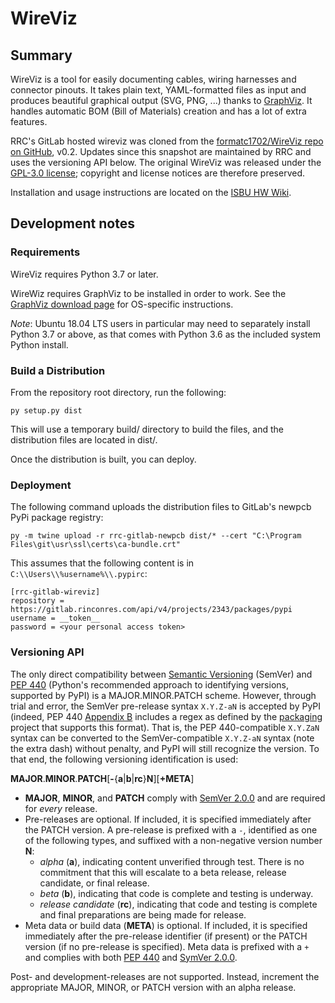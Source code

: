 # WireViz

## Summary

WireViz is a tool for easily documenting cables, wiring harnesses and connector
pinouts. It takes plain text, YAML-formatted files as input and produces
beautiful graphical output (SVG, PNG, ...) thanks to 
[GraphViz](https://www.graphviz.org/). It handles automatic BOM (Bill of
Materials) creation and has a lot of extra features.

RRC's GitLab hosted wireviz was cloned from the [formatc1702/WireViz repo on 
GitHub](https://github.com/formatc1702/WireViz/tree/v0.2), v0.2. Updates since 
this snapshot are maintained by RRC and uses the versioning API below. The
original WireViz was released under the [GPL-3.0 license](LICENSE); copyright
and license notices are therefore preserved.

Installation and usage instructions are located on the
[ISBU HW Wiki](http://isbuhome/isbuwiki/index.php/Wireviz).

## Development notes

### Requirements

WireViz requires Python 3.7 or later.

WireWiz requires GraphViz to be installed in order to work. See the [GraphViz
download page](https://graphviz.org/download/) for OS-specific instructions.

_Note_: Ubuntu 18.04 LTS users in particular may need to separately install
Python 3.7 or above, as that comes with Python 3.6 as the included system
Python install.

### Build a Distribution

From the repository root directory, run the following:

`py setup.py dist`

This will use a temporary build/ directory to build the files, and the
distribution files are located in dist/.

Once the distribution is built, you can deploy.

### Deployment

The following command uploads the distribution files to GitLab's newpcb PyPi
package registry:

`py -m twine upload -r rrc-gitlab-newpcb dist/* --cert "C:\Program Files\git\usr\ssl\certs\ca-bundle.crt"`

This assumes that the following content is in `C:\\Users\\%username%\\.pypirc`:

```
[rrc-gitlab-wireviz]
repository = https://gitlab.rinconres.com/api/v4/projects/2343/packages/pypi
username = __token__
password = <your personal access token>
```

### Versioning API

The only direct compatibility between
[Semantic Versioning](https://semver.org/spec/v2.0.0.html) (SemVer) and
[PEP 440](https://www.python.org/dev/peps/pep-0440/) (Python's recommended
approach to identifying versions, supported by PyPI) is a MAJOR.MINOR.PATCH
scheme. However, through trial and error, the SemVer pre-release syntax
`X.Y.Z-aN` is accepted by PyPI (indeed, PEP 440
[Appendix B](https://www.python.org/dev/peps/pep-0440/#appendix-b-parsing-version-strings-with-regular-expressions)
includes a regex as defined by the [packaging](https://github.com/pypa/packaging/tree/master/packaging)
project that supports this format). That is, the PEP 440-compatible `X.Y.ZaN`
syntax can be converted to the SemVer-compatible `X.Y.Z-aN` syntax (note the
extra dash) without penalty, and PyPI will still recognize the version. To that
end, the following versioning identification is used:

**MAJOR**.**MINOR**.**PATCH**\[**-**{**a**|**b**|**rc**}**N**\]\[**+META**\]

* **MAJOR**, **MINOR**, and **PATCH** comply with
  [SemVer 2.0.0](https://semver.org/spec/v2.0.0.html#semantic-versioning-specification-semver)
  and are required for *every* release.
* Pre-releases are optional. If included, it is specified immediately after
  the PATCH version. A pre-release is prefixed with a `-`, identified as
  one of the following types, and suffixed with a non-negative version number
  **N**:
    * *alpha* (**a**), indicating content unverified through test. There is no
      commitment that this will escalate to a beta release, release candidate,
      or final release.
    * *beta* (**b**), indicating that code is complete and testing is underway.
    * *release candidate* (**rc**), indicating that code and testing is complete
      and final preparations are being made for release.
* Meta data or build data (**META**) is optional. If included, it is specified
  immediately after the pre-release identifier (if present) or the PATCH version
  (if no pre-release is specified). Meta data is prefixed with a `+` and
  complies with both
  [PEP 440](https://www.python.org/dev/peps/pep-0440/#local-version-identifiers)
  and [SymVer 2.0.0](https://semver.org/spec/v2.0.0.html#spec-item-10).

Post- and development-releases are not supported. Instead, increment the
appropriate MAJOR, MINOR, or PATCH version with an alpha release.

